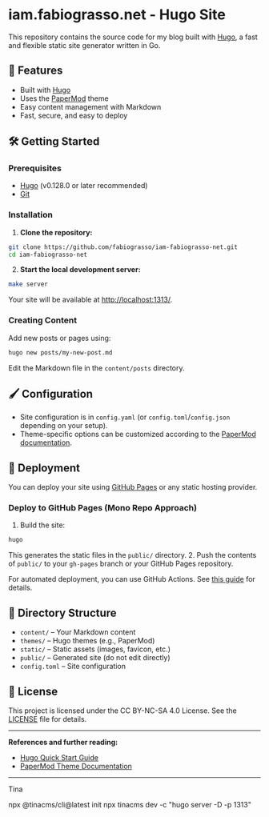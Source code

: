 # iam.fabiograsso.net - Hugo Site

This repository contains the source code for my blog built with [Hugo](https://gohugo.io/), a fast and flexible static site generator written in Go.

## 🚀 Features

- Built with [Hugo](https://gohugo.io/)
- Uses the [PaperMod](https://github.com/adityatelange/hugo-PaperMod) theme
- Easy content management with Markdown
- Fast, secure, and easy to deploy


## 🛠️ Getting Started

### Prerequisites

- [Hugo](https://gohugo.io/getting-started/installing/) (v0.128.0 or later recommended)
- [Git](https://git-scm.com/)


### Installation

1. **Clone the repository:**

```bash
git clone https://github.com/fabiograsso/iam-fabiograsso-net.git
cd iam-fabiograsso-net
```

2. **Start the local development server:**

```bash
make server
```

Your site will be available at [http://localhost:1313/](http://localhost:1313/).

### Creating Content

Add new posts or pages using:

```bash
hugo new posts/my-new-post.md
```

Edit the Markdown file in the `content/posts` directory.

## 🖌️ Configuration

- Site configuration is in `config.yaml` (or `config.toml`/`config.json` depending on your setup).
- Theme-specific options can be customized according to the [PaperMod documentation](https://adityatelange.github.io/hugo-PaperMod/docs/).


## 🚢 Deployment

You can deploy your site using [GitHub Pages](https://pages.github.com/) or any static hosting provider.

### Deploy to GitHub Pages (Mono Repo Approach)

1. Build the site:

```bash
hugo
```

This generates the static files in the `public/` directory.
2. Push the contents of `public/` to your `gh-pages` branch or your GitHub Pages repository.

For automated deployment, you can use GitHub Actions. See [this guide](https://gohugo.io/hosting-and-deployment/hosting-on-github/) for details.

## 📂 Directory Structure

- `content/` – Your Markdown content
- `themes/` – Hugo themes (e.g., PaperMod)
- `static/` – Static assets (images, favicon, etc.)
- `public/` – Generated site (do not edit directly)
- `config.toml` – Site configuration


## 📄 License

This project is licensed under the CC BY-NC-SA 4.0 License. See the [LICENSE](LICENSE) file for details.

---

**References and further reading:**

- [Hugo Quick Start Guide](https://gohugo.io/getting-started/quick-start/)
- [PaperMod Theme Documentation](https://adityatelange.github.io/hugo-PaperMod/docs/)




----

Tina

 npx @tinacms/cli@latest init
 npx tinacms dev -c "hugo server -D -p 1313"